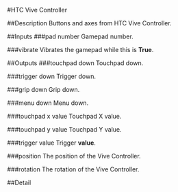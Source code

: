 #HTC Vive Controller

##Description
Buttons and axes from HTC Vive Controller.

##Inputs
###pad number
Gamepad number.

###vibrate
Vibrates the gamepad while this is **True**.

##Outputs
###touchpad down
Touchpad down.

###trigger down
Trigger down.

###grip down
Grip down.

###menu down
Menu down.

###touchpad x value
Touchpad X value.

###touchpad y value
Touchpad Y value.

###trigger value
Trigger **value**.

###position
The position of the Vive Controller.

###rotation
The rotation of the Vive Controller.

##Detail


